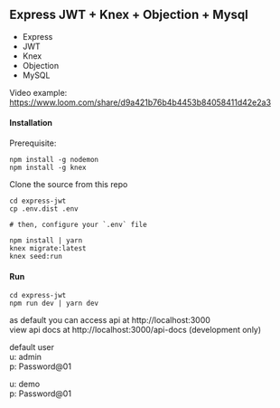 ## Express JWT + Knex + Objection + Mysql

- Express
- JWT
- Knex
- Objection
- MySQL

Video example:  
https://www.loom.com/share/d9a421b76b4b4453b84058411d42e2a3

#### Installation

Prerequisite:

```
npm install -g nodemon
npm install -g knex
```

Clone the source from this repo

```
cd express-jwt
cp .env.dist .env

# then, configure your `.env` file

npm install | yarn
knex migrate:latest
knex seed:run
```

#### Run

```
cd express-jwt
npm run dev | yarn dev
```

as default you can access api at http://localhost:3000  
view api docs at http://localhost:3000/api-docs (development only)

default user  
u: admin  
p: Password@01

u: demo  
p: Password@01